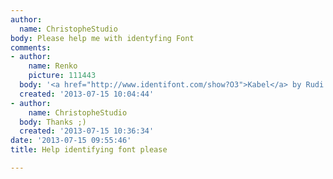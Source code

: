 ```yaml
---
author:
  name: ChristopheStudio
body: Please help me with identyfing Font
comments:
- author:
    name: Renko
    picture: 111443
  body: '<a href="http://www.identifont.com/show?O3">Kabel</a> by Rudi Koch. '
  created: '2013-07-15 10:04:44'
- author:
    name: ChristopheStudio
  body: Thanks ;)
  created: '2013-07-15 10:36:34'
date: '2013-07-15 09:55:46'
title: Help identifying font please

---
```

